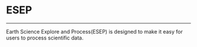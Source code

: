 # ESEP
***
Earth Science Explore and Process(ESEP) is designed to make it easy for users to process scientific data.
